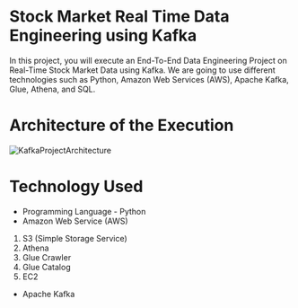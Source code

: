 # Stock Market Real Time Data Engineering using Kafka
In this project, you will execute an End-To-End Data Engineering Project on Real-Time Stock Market Data using Kafka.
We are going to use different technologies such as Python, Amazon Web Services (AWS), Apache Kafka, Glue, Athena, and SQL.

# Architecture of the Execution

![KafkaProjectArchitecture](https://github.com/Deva1717/stock_market-analysis-kafka-project/assets/137135341/352ade6f-a4b7-48ad-91bd-eec12cde0199)

# Technology Used
- Programming Language - Python
- Amazon Web Service (AWS)
1. S3 (Simple Storage Service)
2. Athena
3. Glue Crawler
4. Glue Catalog
5. EC2
- Apache Kafka
